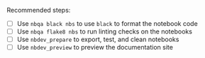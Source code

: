 Recommended steps:

- [ ] Use `nbqa black nbs` to use `black` to format the notebook code
- [ ] Use `nbqa flake8 nbs` to run linting checks on the notebooks
- [ ] Use `nbdev_prepare` to export, test, and clean notebooks
- [ ] Use `nbdev_preview` to preview the documentation site
